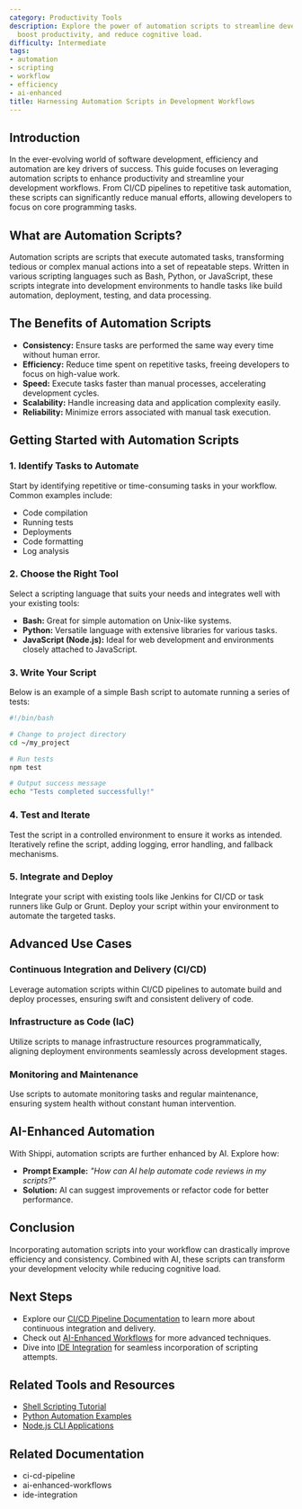```yaml
---
category: Productivity Tools
description: Explore the power of automation scripts to streamline development workflows,
  boost productivity, and reduce cognitive load.
difficulty: Intermediate
tags:
- automation
- scripting
- workflow
- efficiency
- ai-enhanced
title: Harnessing Automation Scripts in Development Workflows
---
```


## Introduction

In the ever-evolving world of software development, efficiency and automation are key drivers of success. This guide focuses on leveraging automation scripts to enhance productivity and streamline your development workflows. From CI/CD pipelines to repetitive task automation, these scripts can significantly reduce manual efforts, allowing developers to focus on core programming tasks.

## What are Automation Scripts?

Automation scripts are scripts that execute automated tasks, transforming tedious or complex manual actions into a set of repeatable steps. Written in various scripting languages such as Bash, Python, or JavaScript, these scripts integrate into development environments to handle tasks like build automation, deployment, testing, and data processing.

## The Benefits of Automation Scripts
- **Consistency:** Ensure tasks are performed the same way every time without human error.
- **Efficiency:** Reduce time spent on repetitive tasks, freeing developers to focus on high-value work.
- **Speed:** Execute tasks faster than manual processes, accelerating development cycles.
- **Scalability:** Handle increasing data and application complexity easily.
- **Reliability:** Minimize errors associated with manual task execution.

## Getting Started with Automation Scripts

### 1. Identify Tasks to Automate

Start by identifying repetitive or time-consuming tasks in your workflow. Common examples include:
- Code compilation
- Running tests
- Deployments
- Code formatting
- Log analysis

### 2. Choose the Right Tool

Select a scripting language that suits your needs and integrates well with your existing tools:
- **Bash:** Great for simple automation on Unix-like systems.
- **Python:** Versatile language with extensive libraries for various tasks.
- **JavaScript (Node.js):** Ideal for web development and environments closely attached to JavaScript.

### 3. Write Your Script

Below is an example of a simple Bash script to automate running a series of tests:

```bash
#!/bin/bash

# Change to project directory
cd ~/my_project

# Run tests
npm test

# Output success message
echo "Tests completed successfully!"
```

### 4. Test and Iterate

Test the script in a controlled environment to ensure it works as intended. Iteratively refine the script, adding logging, error handling, and fallback mechanisms.

### 5. Integrate and Deploy

Integrate your script with existing tools like Jenkins for CI/CD or task runners like Gulp or Grunt. Deploy your script within your environment to automate the targeted tasks.

## Advanced Use Cases

### Continuous Integration and Delivery (CI/CD)

Leverage automation scripts within CI/CD pipelines to automate build and deploy processes, ensuring swift and consistent delivery of code.

### Infrastructure as Code (IaC)

Utilize scripts to manage infrastructure resources programmatically, aligning deployment environments seamlessly across development stages.

### Monitoring and Maintenance

Use scripts to automate monitoring tasks and regular maintenance, ensuring system health without constant human intervention.

## AI-Enhanced Automation

With Shippi, automation scripts are further enhanced by AI. Explore how:
- **Prompt Example:** *"How can AI help automate code reviews in my scripts?"*
- **Solution:** AI can suggest improvements or refactor code for better performance.

## Conclusion

Incorporating automation scripts into your workflow can drastically improve efficiency and consistency. Combined with AI, these scripts can transform your development velocity while reducing cognitive load.

## Next Steps
- Explore our [CI/CD Pipeline Documentation](ci-cd-pipeline) to learn more about continuous integration and delivery.
- Check out [AI-Enhanced Workflows](ai-enhanced-workflows) for more advanced techniques.
- Dive into [IDE Integration](ide-integration) for seamless incorporation of scripting attempts.

## Related Tools and Resources
- [Shell Scripting Tutorial](https://www.shellscript.sh/)
- [Python Automation Examples](https://realpython.com/tutorials/automation/)
- [Node.js CLI Applications](https://github.com/yargs/yargs)

## Related Documentation
- ci-cd-pipeline
- ai-enhanced-workflows
- ide-integration
